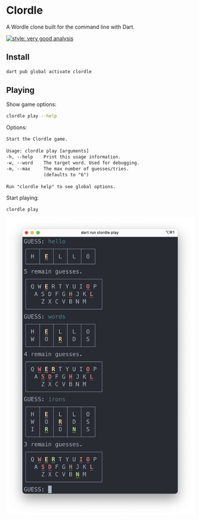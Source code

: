 # Clordle

A Wordle clone built for the command line with Dart.

[![style: very good analysis](https://img.shields.io/badge/style-very_good_analysis-B22C89.svg)](https://pub.dev/packages/very_good_analysis)

## Install

```sh
dart pub global activate clordle
```

## Playing

Show game options:

```sh
clordle play --help
```

Options:

```
Start the Clordle game.

Usage: clordle play [arguments]
-h, --help    Print this usage information.
-w, --word    The target word. Used for debugging.
-m, --max     The max number of guesses/tries.
              (defaults to "6")

Run "clordle help" to see global options.
```

Start playing:

```sh
clordle play
```

![Gameplay of world - A Wordle clone in the command line.](assets/gameplay.png)
